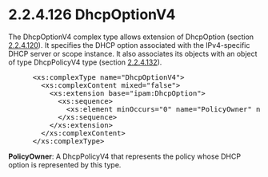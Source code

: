 <html dir="LTR" xmlns:mshelp="http://msdn.microsoft.com/mshelp" xmlns:ddue="http://ddue.schemas.microsoft.com/authoring/2003/5" xmlns:xlink="http://www.w3.org/1999/xlink" xmlns:tool="http://www.microsoft.com/tooltip">
 <body>
 <div id="header">
 <h1 class="heading">2.2.4.126 DhcpOptionV4</h1>
 </div>
 <div id="mainSection">
 <div id="mainBody">
 <div id="allHistory" class="saveHistory"></div>
 <div id="sectionSection0" class="section" name="collapseableSection">
 

<p>The DhcpOptionV4 complex type allows extension of DhcpOption
(section <a href="5439fb92-096b-455f-b7a4-ff380dd457c0.md">2.2.4.120</a>). It
specifies the DHCP option associated with the IPv4-specific DHCP server or
scope instance. It also associates its objects with an object of type
DhcpPolicyV4 type (section <a href="d159e433-4820-4d34-92d9-7f3afb1014fa.md">2.2.4.132</a>).</p>

<dl>
<dd>
<div><pre> &lt;xs:complexType name=&quot;DhcpOptionV4&quot;&gt;
   &lt;xs:complexContent mixed=&quot;false&quot;&gt;
     &lt;xs:extension base=&quot;ipam:DhcpOption&quot;&gt;
       &lt;xs:sequence&gt;
         &lt;xs:element minOccurs=&quot;0&quot; name=&quot;PolicyOwner&quot; nillable=&quot;true&quot; type=&quot;ipam:DhcpPolicyV4&quot; /&gt;
       &lt;/xs:sequence&gt;
     &lt;/xs:extension&gt;
   &lt;/xs:complexContent&gt;
 &lt;/xs:complexType&gt;
</pre></div>
</dd></dl>

<p><b>PolicyOwner</b>: A DhcpPolicyV4 that represents
the policy whose DHCP option is represented by this type. </p>


 </div>
 </div>
 </div>
 </body>
</html>